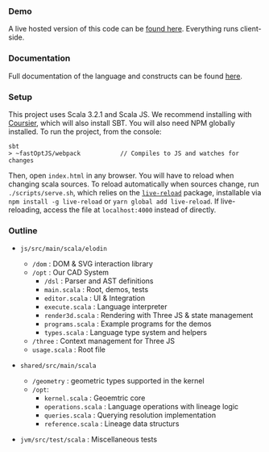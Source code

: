 ### Demo

A live hosted version of this code can be [found here](https://dcascaval.github.io/lineage/). Everything runs client-side.

### Documentation 

Full documentation of the language and constructs can be found [here](language-docs.md).

### Setup

This project uses Scala 3.2.1 and Scala JS. We recommend installing with [Coursier](https://get-coursier.io/), which will also install SBT. You will also need NPM globally installed. To run the project, from the console:

```
sbt
> ~fastOptJS/webpack           // Compiles to JS and watches for changes
```

Then, open `index.html` in any browser. You will have to reload when changing scala sources. To reload automatically when sources change, run `./scripts/serve.sh`, which relies on the [`live-reload`](https://www.npmjs.com/package/live-reload) package, installable via `npm install -g live-reload` or `yarn global add live-reload`. If live-reloading, access the file at `localhost:4000` instead of directly.

### Outline

- `js/src/main/scala/elodin`
  - `/dom` : DOM & SVG interaction library
  - `/opt` : Our CAD System
    - `/dsl` : Parser and AST definitions
    - `main.scala` : Root, demos, tests
    - `editor.scala` : UI & Integration
    - `execute.scala` : Language interpreter
    - `render3d.scala` : Rendering with Three JS & state management
    - `programs.scala` : Example programs for the demos
    - `types.scala` : Language type system and helpers
  - `/three` : Context management for Three JS
  - `usage.scala` : Root file

- `shared/src/main/scala`
  - `/geometry` : geometric types supported in the kernel
  - `/opt`:
    - `kernel.scala` : Geoemtric core
    - `operations.scala` : Language operations with lineage logic
    - `queries.scala` : Querying resolution implementation 
    - `reference.scala` : Lineage data structurs

- `jvm/src/test/scala` : Miscellaneous tests
